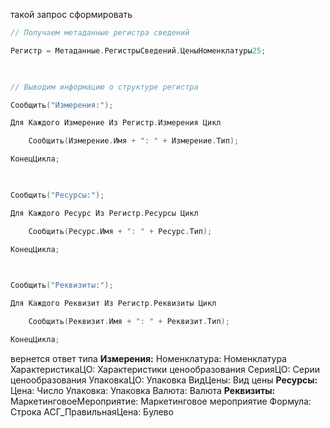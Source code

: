 такой запрос сформировать
```C
// Получаем метаданные регистра сведений

Регистр = Метаданные.РегистрыСведений.ЦеныНоменклатуры25;

  

// Выводим информацию о структуре регистра

Сообщить("Измерения:");

Для Каждого Измерение Из Регистр.Измерения Цикл

    Сообщить(Измерение.Имя + ": " + Измерение.Тип);

КонецЦикла;

  

Сообщить("Ресурсы:");

Для Каждого Ресурс Из Регистр.Ресурсы Цикл

    Сообщить(Ресурс.Имя + ": " + Ресурс.Тип);

КонецЦикла;

  

Сообщить("Реквизиты:");

Для Каждого Реквизит Из Регистр.Реквизиты Цикл

    Сообщить(Реквизит.Имя + ": " + Реквизит.Тип);

КонецЦикла;
```
вернется ответ типа
**Измерения:**
Номенклатура: Номенклатура
ХарактеристикаЦО: Характеристики ценообразования
СерияЦО: Серии ценообразования
УпаковкаЦО: Упаковка
ВидЦены: Вид цены
**Ресурсы:**
Цена: Число
Упаковка: Упаковка
Валюта: Валюта
**Реквизиты:**
МаркетинговоеМероприятие: Маркетинговое мероприятие
Формула: Строка
АСГ_ПравильнаяЦена: Булево